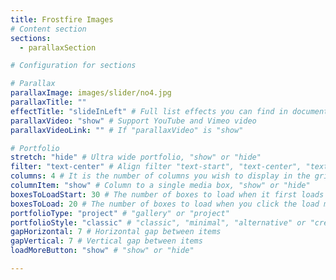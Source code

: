 ```yaml
---
title: Frostfire Images
# Content section
sections:
  - parallaxSection

# Configuration for sections

# Parallax
parallaxImage: images/slider/no4.jpg
parallaxTitle: ""
effectTitle: "slideInLeft" # Full list effects you can find in documentation theme
parallaxVideo: "show" # Support YouTube and Vimeo video 
parallaxVideoLink: "" # If "parallaxVideo" is "show"

# Portfolio
stretch: "hide" # Ultra wide portfolio, "show" or "hide"
filter: "text-center" # Align filter "text-start", "text-center", "text-end" or "d-none"
columns: 4 # It is the number of columns you wish to display in the grid
columnItem: "show" # Column to a single media box, "show" or "hide"
boxesToLoadStart: 30 # The number of boxes to load when it first loads the grid
boxesToLoad: 20 # The number of boxes to load when you click the load more button 
portfolioType: "project" # "gallery" or "project"
portfolioStyle: "classic" # "classic", "minimal", "alternative" or "creative"
gapHorizontal: 7 # Horizontal gap between items
gapVertical: 7 # Vertical gap between items
loadMoreButton: "show" # "show" or "hide"

---
```

